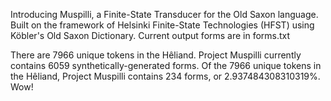 Introducing Muspilli, a Finite-State Transducer for the Old Saxon language.
Built on the framework of Helsinki Finite-State Technologies (HFST) using Köbler's Old Saxon Dictionary.
Current output forms are in forms.txt


There are 7966 unique tokens in the Hêliand.
Project Muspilli currently contains 6059 synthetically-generated forms.
Of the 7966 unique tokens in the Hêliand, Project Muspilli contains 234 forms, or 2.937484308310319%. Wow!
